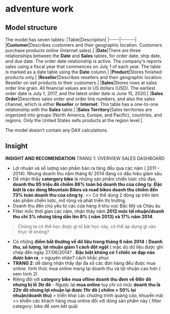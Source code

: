 #  adventure work
## Model structure
The model has seven tables:
|Table|Description|
|-----|-------|
|**Customer**|Describes customers and their geographic location. Customers purchase products online (Internet sales).|
|**Date**|There are three relationships between the **Date** and **Sales** tables, for order date, ship date, and due date. The order date relationship is active. The company's reports sales using a fiscal year that commences on July 1 of each year. The table is marked as a date table using the **Date** column.|
|**Product**|Stores finished products only.|
|**Reseller**|Describes resellers and their geographic location. Reseller on sell products to their customers.|
|**Sales**|Stores rows at sales order line grain. All financial values are in US dollars (USD). The earliest order date is July 1, 2017, and the latest order date is June 15, 2020.|
|**Sales Order**|Describes sales order and order line numbers, and also the sales channel, which is either **Reseller** or **Internet**. This table has a one-to-one relationship with the **Sales** table.|
|**Sales Territory**|Sales territories are organized into groups (North America, Europe, and Pacific), countries, and regions. Only the United States sells products at the region level.|

The model doesn't contain any DAX calculations.
## Insight
**INSIGHT AND RECOMENDATION**
TRANG 1: OVERVIEW SALES DASHBOARD

- Lợi nhuận và số lượng sản phẩm bán ra tăng đều qua các năm ( 2011 - 2014). Nhưng doanh thu năm tháng 6/ 2014 đang có dấu hiệu giảm sâu
- Dễ nhận thấy **catergory bike** là những sản phẩm chiến lược chủ đạo, **doanh thu 95 triệu đô chiếm 86% toàn bộ doanh thu của công ty.  Đặc biệt là các dòng Mountain Bikes  và road bikes doanh thu chiếm đến 73% toàn doanh thu của công ty**. >> Có thể dùng 2 dòng sp trên làm sản phẩm chiến lược, mở rộng và phát triển thị trường. 
- Doanh thu đến chủ yếu từ các cửa hàng ở khu vực Bắc Mỹ và Châu âu
- Filter mốc thời gian các năm, nhận thấy năm **2012 mức lợi nhuận/doanh thu chỉ 3% nhưng tăng dần lên 8% ( năm 2013) và 17% năm 2014**. 
> Chúng ta có thể học được gì từ bài học này, có thể áp dụng gì vào thực tế không?
- Có những **điểm bất thường về dữ liệu trong tháng 6 năm 2014** ( **Doanh thu, số lượng, lợi nhuận giảm 1 cách đột ngột** ( mặc dù dữ liệu được ghi chép đến ngày 27/06/2014? . **Đặc biệt không có 1 chiếc xe đạp nào được bán ra**.  > nguyên nhân? cách khắc phục
- **TRANG 2**: dễ dàng nhận thấy đại đa số các đơn hàng đều được mua online. hình thức mua online mang lại doanh thu và lợi nhuận cao hơn ( xem hình 2)
- Riêng đối với **category bike mua ofline doanh thu đem về 66tr đô nhưng bị lỗ 3tr đô** - Ngược lại  **mua online** tuy chỉ có mức **doanh thu là 22tr đô nhưng lợi nhuận lại được 11tr đô ( chiếm > 50% lọi nhuận/doanh thu)** > triển khai các chương trình quảng cáo, khuyến mãi >> khiến các khách hàng mua online đối với dòng sản phẩm này ( filter category: bike để xem kết quả) 
 










									
									
									
									
									
									
